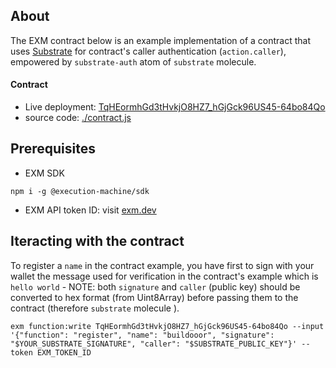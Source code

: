 ## About
The EXM contract below is an example implementation of a contract that uses [Substrate](https://substrate.io) for contract's caller authentication (`action.caller`), empowered by `substrate-auth` atom of `substrate` molecule.

#### Contract
- Live deployment: [TqHEormhGd3tHvkjO8HZ7_hGjGck96US45-64bo84Qo](https://api.exm.dev/read/TqHEormhGd3tHvkjO8HZ7_hGjGck96US45-64bo84Qo)
- source code: [./contract.js](./contract.js)

## Prerequisites

- EXM SDK
```console
npm i -g @execution-machine/sdk
```

- EXM API token ID: visit [exm.dev](https://exm.dev)

## Iteracting with the contract
To register a `name` in the contract example, you have first to sign with your wallet the message used for verification in the contract's example which is `hello world`  - NOTE: both `signature` and `caller` (public key) should be converted to hex format (from Uint8Array) before passing them to the contract (therefore `substrate` molecule ).

```console
exm function:write TqHEormhGd3tHvkjO8HZ7_hGjGck96US45-64bo84Qo --input '{"function": "register", "name": "buildooor", "signature": "$YOUR_SUBSTRATE_SIGNATURE", "caller": "$SUBSTRATE_PUBLIC_KEY"}' --token EXM_TOKEN_ID
```

